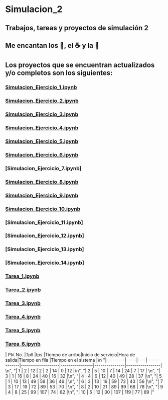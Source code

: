 # Simulacion_2
## Trabajos, tareas y proyectos de simulación 2 

## Me encantan los :taco:, el :coffee: y la :pizza:

## Los proyectos que se encuentran actualizados y/o completos son los siguientes:
  ### [Simulacion_Ejercicio_1.ipynb](https://github.com/BlaeckHardt/Simulacion_2/blob/f84838493ef0cd2bf1414c3f2cee127f8699a6f8/Simulacion_Ejercicio_1.ipynb)
  ### [Simulacion_Ejercicio_2.ipynb](https://github.com/BlaeckHardt/Simulacion_2/blob/1bb930d342b5ba1a693e8dbe2d0b9e2ff1c59c57/Simulacion_Ejercicio_2.ipynb)
  ### [Simulacion_Ejercicio_3.ipynb](https://github.com/BlaeckHardt/Simulacion_2/blob/fb86950faadca55663f05fa93ea0c8a3819293c1/Simulacion_Ejercicio_3.ipynb)
  ### [Simulacion_Ejercicio_4.ipynb](https://github.com/BlaeckHardt/Simulacion_2/blob/6e7a8b515c50156fdbe415ed7c4aa5de17fec858/Simulacion_Ejercicio_4.ipynb)
  ### [Simulacion_Ejercicio_5.ipynb](https://github.com/BlaeckHardt/Simulacion_2/blob/81b8dcebf9029df662d2ed227e3f99ea44988eb1/Simulacion_Ejercicio_5.ipynb)
  ### [Simulacion_Ejercicio_6.ipynb](https://github.com/BlaeckHardt/Simulacion_2/blob/68fc667632167cd52ae59afa5c5bc56a3961d605/Simulacion_Ejercicio_6.ipynb)
  ### [Simulacion_Ejercicio_7.ipynb]
  ### [Simulacion_Ejercicio_8.ipynb](https://github.com/BlaeckHardt/Simulacion_2/blob/adb4138de0def9b347bfccbe5c2da032cc892077/Simulacion_Ejercicio_8.ipynb)
  ### [Simulacion_Ejercicio_9.ipynb](https://github.com/BlaeckHardt/Simulacion_2/blob/49d4ba5d910a80c3682b18c00e595520176d7d2e/Simulacion_Ejercicio_9.ipynb)
  ### [Simulacion_Ejercicio_10.ipynb](https://github.com/BlaeckHardt/Simulacion_2/blob/df431684ec609d207fe2ee5bf9d0c8047bd990cf/Simulacion_Ejercicio_10.ipynb)
  ### [Simulacion_Ejercicio_11.ipynb]
  ### [Simulacion_Ejercicio_12.ipynb]
  ### [Simulacion_Ejercicio_13.ipynb]
  ### [Simulacion_Ejercicio_14.ipynb]
  ### [Tarea_1.ipynb](https://github.com/BlaeckHardt/Simulacion_2/blob/de5057424b0d18344eaf0ecac2396d5db7867673/Tarea_1.ipynb)
  ### [Tarea_2.ipynb](https://github.com/BlaeckHardt/Simulacion_2/blob/cbe397839d2750ed012deeb3384ff54ffa4a3d7d/Tarea_2.ipynb)
  ### [Tarea_3.ipynb](https://github.com/BlaeckHardt/Simulacion_2/blob/09918a817dbe7df87c68292299e4a3d6be8fd354/Tarea_3.ipynb)
  ### [Tarea_4.ipynb](https://github.com/BlaeckHardt/Simulacion_2/blob/f739dc05ff3ac91eb7a97fbb317c1e4f963c9c6c/Tarea_4.ipynb)
  ### [Tarea_5.ipynb]()
  ### [Tarea_6.ipynb]()
| Pkt No. |Tpll  |tps  |Tiempo de arribo|Inicio de servicio|Hora de salida|Tiempo en fila |Tiempo en el sistema  |\n
    "|---------|-----|----|--------------|-------------------|----------------|---------------|-----------------| \n",
    "|    1    |  2  | 12 |       2      |         2         |      14        |      0        |       12        |\n",
    "|    2    |  5  | 10 |       7      |         14        |      24        |      7        |       17        | \n",
    "|    3    |  1  | 16 |       8      |         24        |      40        |      16       |       32        |\n",
    "|    4    |  4  | 9  |       12     |         40        |      49        |      28       |       37        |\n",
    "|    5    |  1  | 10 |       13     |         49        |      59        |      36       |       46        | \n",
    "|    6    |  3  | 13 |       16     |         59        |      72        |      43       |       56        |\n",
    "|    7    |  3  | 17 |       19     |         72        |      89        |      53       |       70        | \n",
    "|    8    |  2  | 10 |       21     |         89        |      99        |      68       |       78        |\n",
    "|    9    |  4  | 8  |       25     |         99        |      107       |      74       |       82        |\n",
    "|   10    |  5  | 12 |       30     |         107       |      119       |      77       |       89        |"
